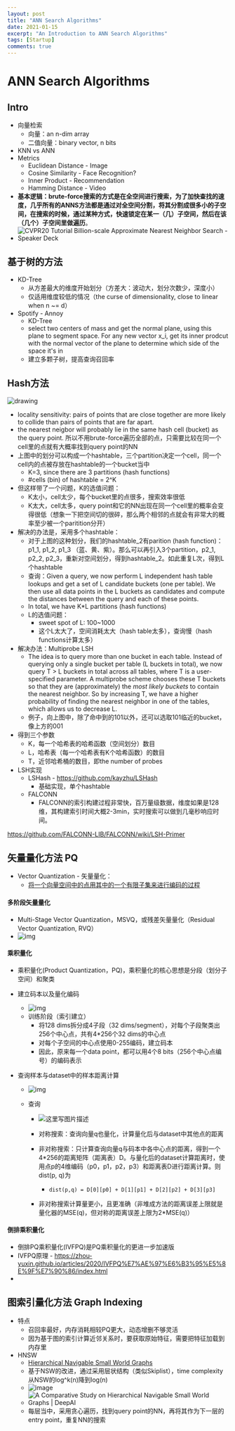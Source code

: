 ```yaml
---
layout: post
title: "ANN Search Algorithms"
date: 2021-01-15
excerpt: "An Introduction to ANN Search Algorithms"
tags: [Startup]
comments: true
---
```


# ANN Search Algorithms



## Intro

- 向量检索
  - 向量：an n-dim array
  - 二值向量：binary vector, n bits
- KNN vs ANN
- Metrics
  - Euclidean Distance - Image
  - Cosine Similarity - Face Recognition?
  - Inner Product - Recommendation
  - Hamming Distance - Video
- **基本逻辑：brute-force搜索的方式是在全空间进行搜索，为了加快查找的速度，几乎所有的ANNS方法都是通过对全空间分割，将其分割成很多小的子空间，在搜索的时候，通过某种方式，快速锁定在某一（几）子空间，然后在该（几个）子空间里做遍历**。
- ![CVPR20 Tutorial Billion-scale Approximate Nearest Neighbor Search -  Speaker Deck](https://files.speakerdeck.com/presentations/41f78b1009374387ba1ec10952921747/slide_6.jpg)



## 基于树的方法

- KD-Tree
  - 从方差最大的维度开始划分（方差大：波动大，划分次数少，深度小）
  - 仅适用维度较低的情况（the curse of dimensionality, close to linear when n ~= d）
- Spotify - Annoy
  - KD-Tree
  - select two centers of mass and get the normal plane, using this plane to segment space. For any new vector x_i, get its inner prodcut with the normal vector of the plane to determine which side of the space it's in
  - 建立多颗子树，提高查询召回率



## Hash方法

![drawing](https://yongyuan.name/imgs/posts/lsh_ex.png)

- locality sensitivity: pairs of points that are close together are more likely to collide than pairs of points that are far apart.
- the nearest neigbor will probably lie in the same hash cell (bucket) as the query point. 所以不用brute-force遍历全部的点，只需要比较在同一个cell里的点就有大概率找到query point的NN
- 上图中的划分可以构成一个hashtable，三个partition决定一个cell，同一个cell内的点被存放在hashtable的一个bucket当中
  - K=3, since there are 3 partitions  (hash functions)
  - #cells (bin) of hashtable = 2^K
- 但这样带了一个问题，K的选值问题：
  - K太小，cell太少，每个bucket里的点很多，搜索效率很低
  - K太大，cell太多，query point和它的NN出现在同一个cell里的概率会变得很低（想象一下把空间切的很碎，那么两个相邻的点就会有非常大的概率至少被一个paritition分开）
- 解决的办法是，采用多个hashtable：
  - 对于上图的这种划分，我们的hashtable_2有parition (hash function)：p1_1, p1_2, p1_3 （蓝、黄、紫）。那么可以再引入3个partition，p2_1, p2_2, p2_3，重新对空间划分，得到hashtable_2。如此重复L次，得到L个hashtable
  - 查询：Given a query, we now perform L independent hash table lookups and get a set of L candidate buckets (one per table). We then use all data points in the L buckets as candidates and compute the distances between the query and each of these points. 
  - In total, we have K*L partitions (hash functions)
  - L的选值问题：
    - sweet spot of L: 100~1000
    - 这个L太大了，空间消耗太大（hash table太多），查询慢（hash functions计算太多）
- 解决办法：Multiprobe LSH
  - The idea is to query more than one bucket in each table. Instead of querying only a single bucket per table (L buckets in total), we now query T > L buckets in total across all tables, where T is a user-specified parameter. A multiprobe scheme chooses these T buckets so that they are (approximately) the *most likely buckets* to contain the nearest neighbor. So by increasing T, we have a higher probability of finding the nearest neighbor in one of the tables, which allows us to decrease L.
  - 例子，向上图中，除了命中到的101以外，还可以选取101临近的bucket，像上方的001
- 得到三个参数
  - K，每一个哈希表的哈希函数（空间划分）数目
  - L，哈希表（每一个哈希表有K个哈希函数）的数目
  - T，近邻哈希桶的数目，即the number of probes
- LSH实现
  - LSHash - https://github.com/kayzhu/LSHash
    - 基础实现，单个hashtable
  - FALCONN
    - FALCONN的索引构建过程非常快，百万量级数据，维度如果是128维，其构建索引时间大概2-3min，实时搜索可以做到几毫秒响应时间。

https://github.com/FALCONN-LIB/FALCONN/wiki/LSH-Primer



## 矢量量化方法 PQ

- Vector Quantization - 矢量量化：
  - [将一个向量空间中的点用其中的一个有限子集来进行编码的过程](http://blog.pluskid.org/?p=57)

#### 多阶段矢量量化

- Multi-Stage Vector Quantization，MSVQ，或残差矢量量化（Residual Vector Quantization, RVQ）
- ![img](https://yongyuan.name/imgs/posts/msvq_1.jpg)

#### 乘积量化

- 乘积量化(Product Quantization，PQ)，乘积量化的核心思想是分段（划分子空间）和聚类

- 建立码本以及量化编码

  - ![img](https://yongyuan.name/imgs/posts/pq.png)
  - 训练阶段（索引建立）
    -  将128 dims拆分成4子段（32 dims/segment），对每个子段聚类出256个中心点，共有4*256个32 dims的中心点
    -  对每个子空间的中心点使用0-255编码，建立码本
    -  因此，原来每一个data point，都可以用4个8 bits（256个中心点编号）的编码表示

- 查询样本与dataset中的样本距离计算

  - ![img](https://yongyuan.name/imgs/posts/pq_search.png)

  - 查询

    - ![这里写图片描述](https://img-blog.csdn.net/20180119144038083?watermark/2/text/aHR0cDovL2Jsb2cuY3Nkbi5uZXQvY2RrbmlnaHRfaGFwcHk=/font/5a6L5L2T/fontsize/400/fill/I0JBQkFCMA==/dissolve/70/gravity/SouthEast)

    - 对称搜索：查询向量q也量化，计算量化后与dataset中其他点的距离

    - 非对称搜索：只计算查询向量q与码本中各中心点的距离，得到一个4*256的距离矩阵（距离表）D。与量化后的dataset计算距离时，使用点p的4维编码（p0，p1，p2，p3）和距离表D进行距离计算。则dist(p, q)为

      - ```
        dist(p,q) = D[0][p0] + D[1][p1] + D[2][p2] + D[3][p3]
        ```

    - 非对称搜索计算量更小，且更准确（非堆成方法的距离误差上限就是量化器的MSE(q)，但对称的距离误差上限为2*MSE(q)）

#### 倒排乘积量化

- 倒排PQ乘积量化(IVFPQ)是PQ乘积量化的更进一步加速版
- IVFPQ原理 - https://zhou-yuxin.github.io/articles/2020/IVFPQ%E7%AE%97%E6%B3%95%E5%8E%9F%E7%90%86/index.html
- 

## 图索引量化方法 Graph Indexing

- 特点
  - 召回率最好，内存消耗相较PQ更大，动态增删不够灵活
  - 因为基于图的索引计算近邻关系时，要获取原始特征，需要把特征加载到内存里
- HNSW
  - [Hierarchical Navigable Small World Graphs](https://arxiv.org/abs/1603.09320)
  - 基于NSW的改进，通过采用层状结构（类似Skiplist），time complexity从NSW的log^k(n)降到log(n)
  - ![image](https://yongyuan.name/imgs/posts/hnsw.jpg)
  - ![A Comparative Study on Hierarchical Navigable Small World Graphs | DeepAI](https://images.deepai.org/converted-papers/1904.02077/x1.png)
  - 每层当中，采用贪心遍历，找到query point的NN，再将其作为下一层的entry point，重复NN的搜索
